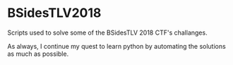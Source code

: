 # BSidesTLV2018
Scripts used to solve some of the BSidesTLV 2018 CTF's challanges.

As always, I continue my quest to learn python by automating the solutions as much as possible.
